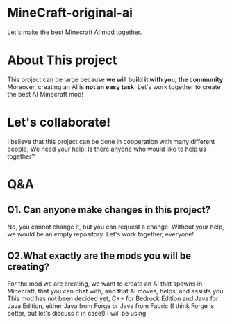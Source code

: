 # MineCraft-original-ai
Let's make the best Minecraft AI mod together.

# About This project
This project can be large because **we will build it with you, the community**.
Moreover, creating an AI is **not an easy task**.
Let's work together to create the best AI Minecraft mod!

# Let's collaborate!
I believe that this project can be done in cooperation with many different people,
We need your help!
Is there anyone who would like to help us together?

# Q&A
## Q1. Can anyone make changes in this project?
No, you cannot change it, but you can request a change.
Without your help, we would be an empty repository.
Let's work together, everyone!
## Q2.What exactly are the mods you will be creating?
For the mod we are creating, we want to create an AI that spawns in Minecraft, that you can chat with, and that AI moves, helps, and assists you.
This mod has not been decided yet,
C++ for Bedrock Edition and Java for Java Edition, either Java from Forge or Java from Fabric (I think Forge is better, but let's discuss it in case!) I will be using
